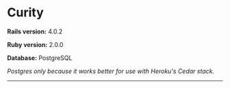 # Curity

**Rails version:** 4.0.2


**Ruby version:** 2.0.0


**Database:** PostgreSQL

*Postgres only because it works better for use with Heroku's Cedar stack.*

****
